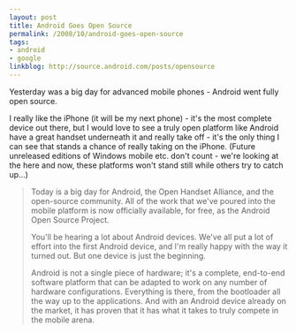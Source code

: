 ```yaml
---
layout: post
title: Android Goes Open Source
permalink: /2008/10/android-goes-open-source
tags:
- android
- google
linkblog: http://source.android.com/posts/opensource
---
```


Yesterday was a big day for advanced mobile phones - Android went fully open source.

I really like the iPhone (it will be my next phone) - it's the most complete device out there, but I would love to
see a truly open platform like Android have a great handset underneath it and really take off - it's the only thing
I can see that stands a chance of really taking on the iPhone. (Future unreleased editions of Windows mobile etc.
don't count - we're looking at the here and now, these platforms won't stand still while others try to catch up...)

> Today is a big day for Android, the Open Handset Alliance, and the open-source community. All of the work that we've
> poured into the mobile platform is now officially available, for free, as the Android Open Source Project.
>
> You'll be hearing a lot about Android devices. We've all put a lot of effort into the first Android device, and I'm
> really happy with the way it turned out. But one device is just the beginning.
>
> Android is not a single piece of hardware; it's a complete, end-to-end software platform that can be adapted to work
> on any number of hardware configurations. Everything is there, from the bootloader all the way up to the
> applications. And with an Android device already on the market, it has proven that it has what it takes to truly
> compete in the mobile arena.
